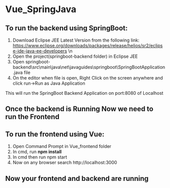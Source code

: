 # Vue_SpringJava
## To run the backend using SpringBoot:
1. Download Eclipse JEE Latest Version from the following link: https://www.eclipse.org/downloads/packages/release/helios/sr2/eclipse-ide-java-ee-developers \n
2. Open the project(springboot-backend folder) in Eclipse JEE <br>
3. Open springboot-backend\src\main\java\net\javaguides\springboot\SpringBootApplication.java file
4. On the editor when file is open, Right Click on the screen anywhere and click run->Run as Java Application

This will run the SpringBoot Backend Application on port:8080 of Localhost


## Once the backend is Running Now we need to run the Frontend

## To run the frontend using Vue:
1. Open Command Prompt in Vue_frontend folder
2. In cmd, run <b>npm install</b>
3. In cmd then run npm start
4. Now on any browser search http://localhost:3000

## Now your frontend and backend are running
